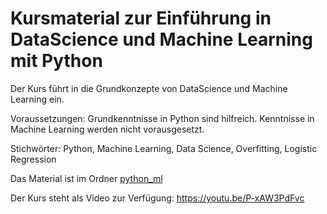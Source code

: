 # Kursmaterial zur Einführung in DataScience und Machine Learning mit Python

Der Kurs führt in die Grundkonzepte von DataScience und Machine Learning ein.

Voraussetzungen: Grundkenntnisse in Python sind hilfreich. Kenntnisse in Machine Learning werden nicht vorausgesetzt.

Stichwörter: Python, Machine Learning, Data Science, Overfitting, Logistic Regression

Das Material ist im Ordner [python_ml](python_ml)

Der Kurs steht als Video zur Verfügung: https://youtu.be/P-xAW3PdFvc
